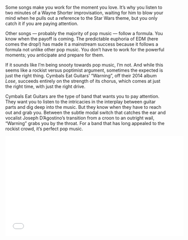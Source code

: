 Some songs make you work for the moment you love. It&rsquo;s why you listen to two minutes of a Wayne Shorter improvisation, waiting for him to blow your mind when he pulls out a reference to the Star Wars theme, but you only catch it if you are paying attention.

Other songs — probably the majority of pop music — follow a formula. You know when the payoff is coming. The predictable euphoria of EDM (here comes the drop!) has made it a mainstream success because it follows a formula not unlike other pop music. You don&rsquo;t have to work for the powerful moments; you anticipate and prepare for them.

If it sounds like I&rsquo;m being snooty towards pop music, I&rsquo;m not. And while this seems like a rockist versus poptimist argument, sometimes the expected is just the right thing. Cymbals Eat Guitars&rsquo; &ldquo;Warning&rdquo;, off their 2014 album *Lose*, succeeds entirely on the strength of <span class="soundcite" data-start="0" data-end="" data-url="/assets/audio/warning_chorus.mp3">its chorus</span>, which comes at just the right time, with just the right drive. 

Cymbals Eat Guitars are the type of band that wants you to pay attention. They want you to listen to the intricacies in the interplay between guitar parts and dig deep into the music. But they know when they have to reach out and grab you. Between the subtle modal switch that catches the ear and vocalist Joseph D&rsquo;Agostino&rsquo;s transition from a croon to an outright wail, &ldquo;Warning&rdquo; grabs you by the throat. For a band that has long appealed to the rockist crowd, it&rsquo;s perfect pop music.

<div class="player">
<iframe width="560" height="315" src="//www.youtube.com/embed/4lftu-d4480" frameborder="0" allowfullscreen></iframe>
</div>